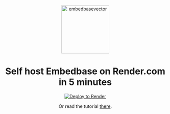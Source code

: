 <br />


<p align="center">
<img width="150" alt="embedbasevector" src="https://user-images.githubusercontent.com/11430621/223136025-14572cac-f2aa-455c-936b-a48cb35a0c57.png">
  <h1 align="center">Self host Embedbase on Render.com in 5 minutes</h1>

  <p align="center">
    <a href="https://render.com/deploy?repo=https://github.com/different-ai/embedbase-render">
      <img src="https://render.com/images/deploy-to-render-button.svg" alt="Deploy to Render">
    </a>
    <br />
    <p align="center">Or read the tutorial <a href="https://docs.embedbase.xyz/tutorials/self-host-on-render">there</a>.</p>    
  </p>
</p>


